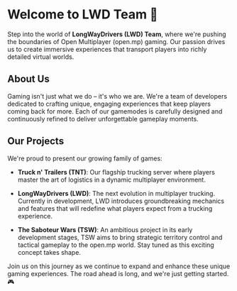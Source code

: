 # Welcome to LWD Team 🚛

Step into the world of **LongWayDrivers (LWD) Team**, where we're pushing the boundaries of Open Multiplayer (open.mp) gaming. Our passion drives us to create immersive experiences that transport players into richly detailed virtual worlds.

## About Us
Gaming isn't just what we do – it's who we are. We're a team of developers dedicated to crafting unique, engaging experiences that keep players coming back for more. Each of our gamemodes is carefully designed and continuously refined to deliver unforgettable gameplay moments.

## Our Projects
We're proud to present our growing family of games:

- **Truck n' Trailers (TNT)**: Our flagship trucking server where players master the art of logistics in a dynamic multiplayer environment.

- **LongWayDrivers (LWD)**: The next evolution in multiplayer trucking. Currently in development, LWD introduces groundbreaking mechanics and features that will redefine what players expect from a trucking experience.

- **The Saboteur Wars (TSW)**: An ambitious project in its early development stages, TSW aims to bring strategic territory control and tactical gameplay to the open.mp world. Stay tuned as this exciting concept takes shape.

Join us on this journey as we continue to expand and enhance these unique gaming experiences. The road ahead is long, and we're just getting started. 🎮
